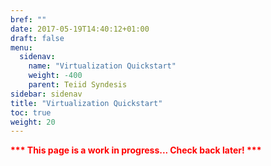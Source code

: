 ```yaml
---
bref: ""
date: 2017-05-19T14:40:12+01:00
draft: false
menu:
  sidenav:
    name: "Virtualization Quickstart"
    weight: -400
    parent: Teiid Syndesis
sidebar: sidenav
title: "Virtualization Quickstart"
toc: true
weight: 20
---
```


<div>
<strong><font color="red" emphasis="bold">*** This page is a work in progress... Check back later! ***</strong>
</div>